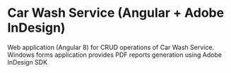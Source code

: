 # Car Wash Service (Angular + Adobe InDesign)
Web application (Angular 8) for CRUD operations of Car Wash Service. 
Windows forms application provides PDF reports generation using Adobe InDesign SDK
